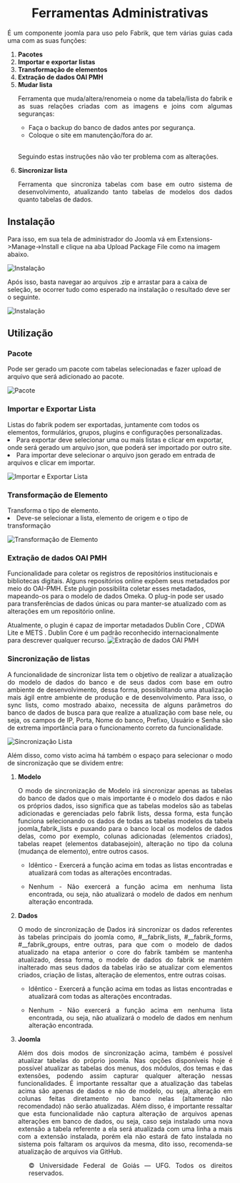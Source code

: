 <h1 style="text-align: center"> Ferramentas Administrativas </h1>
<p style="text-align: justify">
É um componente joomla para uso pelo Fabrik, que tem várias guias cada uma com as suas funções:
</p>
<ol>
<li><strong>Pacotes</strong></li>
<li><strong>Importar e exportar listas</strong></li>
<li><strong>Transformação de elementos</strong></li>
<li><strong>Extração de dados OAI PMH</strong></li>
<li><strong>Mudar lista</strong></li>
<p style="text-align: justify">
Ferramenta que muda/altera/renomeia o nome da tabela/lista do fabrik e as suas relações criadas
com as imagens e joins com algumas seguranças:
</p>
<ul>
<li>Faça o backup do banco de dados antes por segurança.</li>
<li>Coloque o site em manutenção/fora do ar.</li>
</ul><br />
<p style="text-align: justify">
Seguindo estas instruções não vão ter problema com as alterações.
</p>
<li><strong>Sincronizar lista</strong></li>
<p style="text-align: justify">
Ferramenta que sincroniza tabelas com base em outro sistema de desenvolvimento, atualizando tanto tabelas de modelos dos dados quanto tabelas de dados.
</p>
</ol>

<h2>Instalação</h2>
<p>Para isso, em sua tela de administrador do Joomla vá em Extensions->Manage->Install e clique na aba Upload Package File como na imagem abaixo.</p>

![Instalação](img/1.png)

Após isso, basta navegar ao arquivos .zip e arrastar para a caixa de seleção, se ocorrer tudo como esperado na instalação o resultado deve ser o seguinte.

![Instalação](img/2.png)

<h2>Utilização</h2>

<h3>Pacote</h3>
Pode ser gerado um pacote com tabelas selecionadas e fazer upload de arquivo que será adicionado ao pacote.

![Pacote](img/3.png)

<h3>Importar e Exportar Lista</h3>
Listas do fabrik podem ser exportadas, juntamente com todos os elementos, formulários, grupos, plugins e configurações personalizadas.
<li>Para exportar deve selecionar uma ou mais listas e clicar em exportar, onde será gerado um arquivo json, que poderá ser importado por outro site.</li>
<li>Para importar deve selecionar o arquivo json gerado em entrada de arquivos e clicar em importar.</li>

![Importar e Exportar Lista](img/4.png)

<h3>Transformação de Elemento</h3>
Transforma o tipo de elemento. 

<li>Deve-se selecionar a lista, elemento de origem e o tipo de transformação</li>

![Transformação de Elemento](img/5.png)

<h3>Extração de dados OAI PMH</h3>
Funcionalidade para coletar os registros de repositórios institucionais e bibliotecas digitais.
Alguns repositórios online expõem seus metadados por meio do OAI-PMH. Este plugin possibilita coletar esses metadados, mapeando-os para o modelo de dados Omeka. O plug-in pode ser usado para transferências de dados únicas ou para manter-se atualizado com as alterações em um repositório online.

Atualmente, o plugin é capaz de importar metadados Dublin Core , CDWA Lite e METS . Dublin Core é um padrão reconhecido internacionalmente para descrever qualquer recurso.
![Extração de dados OAI PMH](img/6.png)

<h3>Sincronização de listas</h3>

<p style="text-align: justify">A funcionalidade de sincronizar lista tem o objetivo de realizar a atualização do modelo de dados do banco e de seus dados com base em outro ambiente de desenvolvimento, dessa forma, possibilitando uma atualização mais ágil entre ambiente de produção e de desenvolvimento. Para isso, o sync lists, como mostrado abaixo, necessita de alguns parâmetros do banco de dados de busca para que realize a atualização com base nele, ou seja, os campos de IP, Porta, Nome do banco, Prefixo, Usuário e Senha são de extrema importância para o funcionamento correto da funcionalidade.</p>

![Sincronização Lista](img/7.png)

<p style="text-align: justify">Além disso, como visto acima há também o espaço para selecionar o modo de sincronização que se dividem entre:</p>

<ol>
<li><strong>Modelo</strong></li>
    <p style="text-align: justify">O modo de sincronização de Modelo irá sincronizar apenas as tabelas do banco de dados que o mais importante é o modelo dos dados e não os próprios dados, isso significa que as tabelas modelos são as tabelas adicionadas e gerenciadas pelo fabrik lists, dessa forma, esta função funciona selecionando os dados de todas as tabelas modelos da tabela joomla_fabrik_lists e puxando para o banco local os modelos de dados delas, como por exemplo, colunas adicionadas (elementos criados), tabelas reapet (elementos databasejoin), alteração no tipo da coluna (mudança de elemento), entre outros casos.</p>

<ul>
<li><p style="text-align: justify">Idêntico - Exercerá a função acima em todas as listas encontradas e atualizará com todas as alterações encontradas.</p></li>
<li><p style="text-align: justify">Nenhum - Não exercerá a função acima em nenhuma lista encontrada, ou seja, não atualizará o modelo de dados em nenhum alteração encontrada.</p></li>
</ul>

<li><strong>Dados</strong></li>
    <p style="text-align: justify">O modo de sincronização de Dados irá sincronizar os dados referentes às tabelas principais do joomla como, #__fabrik_lists, #__fabrik_forms, #__fabrik_groups, entre outras, para que com o modelo de dados atualizado na etapa anterior o core do fabrik também se mantenha atualizado, dessa forma, o modelo de dados do fabrik se mantém inalterado mas seus dados da tabelas irão se atualizar com elementos criados, criação de listas, alteração de elementos, entre outras coisas.</p>

<ul>
<li><p style="text-align: justify">Idêntico - Exercerá a função acima em todas as listas encontradas e atualizará com todas as alterações encontradas.</p></li>
<li><p style="text-align: justify">Nenhum - Não exercerá a função acima em nenhuma lista encontrada, ou seja, não atualizará o modelo de dados em nenhum alteração encontrada.</p></li>
</ul>

<li><strong>Joomla</strong></li>
    <p style="text-align: justify">Além dos dois modos de sincronização acima, também é possível atualizar tabelas do próprio joomla. Nas opções disponíveis hoje é possível atualizar as tabelas dos menus, dos módulos, dos temas e das extensões, podendo assim capturar qualquer alteração nessas funcionalidades. É importante ressaltar que a atualização das tabelas acima são apenas de dados e não de modelo, ou seja, alteração em colunas feitas diretamento no banco nelas (altamente não recomendado) não serão atualizadas. Além disso, é importante ressaltar que esta funcionalidade não captura alteração de arquivos apenas alterações em banco de dados, ou seja, caso seja instalado uma nova extensão a tabela referente a ela será atualizada com uma linha a mais com a extensão instalada, porém ela não estará de fato instalada no sistema pois faltaram os arquivos da mesma, dito isso, recomenda-se atualização de arquivos via GitHub.</p>
<ol>


<p style="text-align: justify">
© Universidade Federal de Goiás — UFG. Todos os direitos reservados.
</p>
